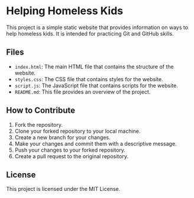 # Helping Homeless Kids

This project is a simple static website that provides information on ways to help homeless kids. It is intended for practicing Git and GitHub skills.

## Files

- `index.html`: The main HTML file that contains the structure of the website.
- `styles.css`: The CSS file that contains styles for the website.
- `script.js`: The JavaScript file that contains scripts for the website.
- `README.md`: This file provides an overview of the project.

## How to Contribute

1. Fork the repository.
2. Clone your forked repository to your local machine.
3. Create a new branch for your changes.
4. Make your changes and commit them with a descriptive message.
5. Push your changes to your forked repository.
6. Create a pull request to the original repository.

## License

This project is licensed under the MIT License.
